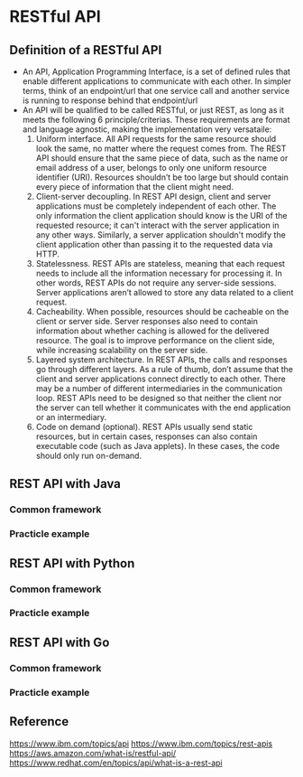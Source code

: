 # RESTful API

## Definition of a RESTful API
- An API, Application Programming Interface, is a set of defined rules that enable different applications to communicate with each other. In simpler terms, think of an endpoint/url that one service call and another service is running to response behind that endpoint/url
- An API will be qualified to be called RESTful, or just REST, as long as it meets the following 6 principle/criterias. These requirements are format and language agnostic, making the implementation very versataile:
  1. Uniform interface. All API requests for the same resource should look the same, no matter where the request comes from. The REST API should ensure that the same piece of data, such as the name or email address of a user, belongs to only one uniform resource identifier (URI). Resources shouldn’t be too large but should contain every piece of information that the client might need.
  2. Client-server decoupling. In REST API design, client and server applications must be completely independent of each other. The only information the client application should know is the URI of the requested resource; it can't interact with the server application in any other ways. Similarly, a server application shouldn't modify the client application other than passing it to the requested data via HTTP.
  3. Statelessness. REST APIs are stateless, meaning that each request needs to include all the information necessary for processing it. In other words, REST APIs do not require any server-side sessions. Server applications aren’t allowed to store any data related to a client request.
  4. Cacheability. When possible, resources should be cacheable on the client or server side. Server responses also need to contain information about whether caching is allowed for the delivered resource. The goal is to improve performance on the client side, while increasing scalability on the server side.
  5. Layered system architecture. In REST APIs, the calls and responses go through different layers. As a rule of thumb, don’t assume that the client and server applications connect directly to each other. There may be a number of different intermediaries in the communication loop. REST APIs need to be designed so that neither the client nor the server can tell whether it communicates with the end application or an intermediary.
  6. Code on demand (optional). REST APIs usually send static resources, but in certain cases, responses can also contain executable code (such as Java applets). In these cases, the code should only run on-demand.

## REST API with Java
### Common framework
### Practicle example

## REST API with Python
### Common framework
### Practicle example

## REST API with Go
### Common framework
### Practicle example

## Reference
https://www.ibm.com/topics/api
https://www.ibm.com/topics/rest-apis
https://aws.amazon.com/what-is/restful-api/
https://www.redhat.com/en/topics/api/what-is-a-rest-api